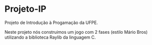 # Projeto-IP
Projeto de Introdução à Progamação da UFPE.

Neste projeto nós construimos um jogo com 2 fases (estilo Mário Bros) utilizando a biblioteca Raylib da linguagem C.
